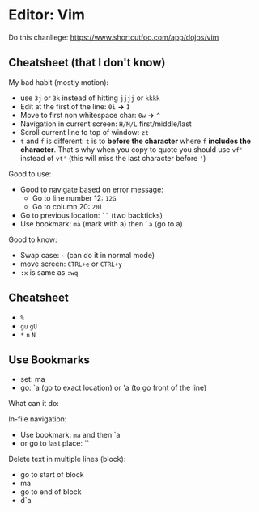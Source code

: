 # Editor: Vim

Do this chanllege: https://www.shortcutfoo.com/app/dojos/vim

## Cheatsheet (that I don't know)

My bad habit (mostly motion):
- use `3j` or `3k` instead of hitting `jjjj` or `kkkk`
- Edit at the first of the line: `0i` **->** `I`
- Move to first non whitespace char: `0w` **->** `^`
- Navigation in current screen: `H/M/L` first/middle/last
- Scroll current line to top of window: `zt`
- `t` and `f` is different: `t` is to **before the character** where `f` **includes the character**. That's why when you copy to quote you should use `vf'` instead of `vt'` (this will miss the last character before `'`)

Good to use:
- Good to navigate based on error message:
  - Go to line number 12: `12G`
  - Go to column 20: `20l`
- Go to previous location: <code>``</code> (two backticks)
- Use bookmark: `ma` (mark with a) then <code>`a</code> (go to a)

Good to know:
- Swap case: `~` (can do it in normal mode)
- move screen: `CTRL+e` or `CTRL+y`
- `:x` is same as `:wq`


## Cheatsheet
- `%`
- `gu` `gU`
- `*` `n` `N`

## Use Bookmarks
- set: ma
- go: `a (go to exact location) or 'a (to go front of the line)

What can it do:

In-file navigation:
- Use bookmark: `ma` and then `a
- or go to last place: ``

Delete text in multiple lines (block):
- go to start of block
- ma
- go to end of block
- d`a
